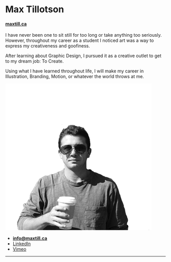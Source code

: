 # Max Tillotson

#### [maxtill.ca](https://maxtill.ca)

I have never been one to sit still for too long or take anything too seriously. However, throughout my career as a student I noticed art was a way to express my creativeness and goofiness.

After learning about Graphic Design, I pursued it as a creative outlet to get to my dream job: To Create.

Using what I have learned throughout life, I will make my career in Illustration, Branding, Motion, or whatever the world throws at me.

![](face.png)

- **[info@maxtill.ca](mailto:info@maxtill.ca)**
- [LinkedIn](https://www.linkedin.com/in/max-tillotson)
- [Vimeo](https://vimeo.com/maxtillotson)

---
